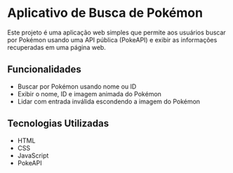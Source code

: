 # Aplicativo de Busca de Pokémon

Este projeto é uma aplicação web simples que permite aos usuários buscar por Pokémon usando uma API pública (PokeAPI) e exibir as informações recuperadas em uma página web.

## Funcionalidades

- Buscar por Pokémon usando nome ou ID
- Exibir o nome, ID e imagem animada do Pokémon
- Lidar com entrada inválida escondendo a imagem do Pokémon

## Tecnologias Utilizadas

- HTML
- CSS
- JavaScript
- PokeAPI
